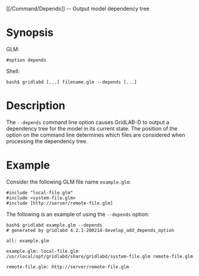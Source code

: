 [[/Command/Depends]] -- Output model dependency tree

# Synopsis

GLM:

~~~
#option depends
~~~

Shell:

~~~
bash$ gridlabd [...] filename.glm --depends [...]
~~~

# Description

The `--depends` command line option causes GridLAB-D to output a dependency tree for the model in its current state.  The position of the option on the command line determines which files are considered when processing the dependency tree.

# Example

Consider the following GLM file name `example.glm`:

~~~
#include "local-file.glm"
#include <system-file.glm>
#include [http://server/remote-file.glm]
~~~

The following is an example of using the `--depends` option:

~~~
bash$ gridlabd example.glm --depends
# generated by gridlabd 4.2.1-200214-develop_add_depends_option

all: example.glm

example.glm: local-file.glm /usr/local/opt/gridlabd/share/gridlabd/system-file.glm remote-file.glm

remote-file.glm: http://server/remote-file.glm

~~~
